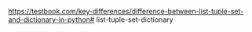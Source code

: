 https://testbook.com/key-differences/difference-between-list-tuple-set-and-dictionary-in-python# list-tuple-set-dictionary
